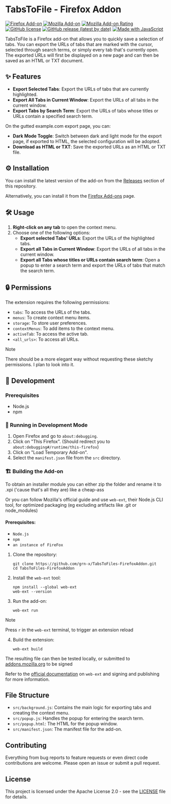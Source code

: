 # TabsToFile - Firefox Addon

[![Firefox Add-on](https://img.shields.io/amo/v/tabs-to-file?color=blue&logo=firefox-browser)](https://addons.mozilla.org/en-US/firefox/addon/tabs-to-file/)
[![Mozilla Add-on](https://img.shields.io/amo/users/tabs-to-file)](https://addons.mozilla.org/en-US/firefox/addon/tabs-to-file/)
[![Mozilla Add-on Rating](https://img.shields.io/amo/rating/tabs-to-file)](https://addons.mozilla.org/en-US/firefox/addon/tabs-to-file/)
[![GitHub license](https://img.shields.io/github/license/grn-x/TabsToFiles-FirefoxAddon)](https://github.com/grn-x/TabsToFiles-FirefoxAddon/blob/main/LICENSE)
[![GitHub release (latest by date)](https://img.shields.io/github/v/release/grn-x/TabsToFiles-FirefoxAddon)](https://github.com/grn-x/TabsToFiles-FirefoxAddon/releases)
[![Made with JavaScript](https://img.shields.io/badge/Made%20with-JavaScript-yellow.svg)](https://developer.mozilla.org/en-US/docs/Web/JavaScript)
<!-- This badge alone should be enough to deter any sane people -->

TabsToFile is a Firefox add-on that allows you to quickly save a selection of tabs. You can export the URLs of tabs that
are marked with the cursor, selected through search terms, or simply every tab that's currently open. The exported URLs
will first be displayed on a new page and can then be saved as an HTML or TXT document.

## ✨ Features

- **Export Selected Tabs**: Export the URLs of tabs that are currently highlighted.
- **Export All Tabs in Current Window**: Export the URLs of all tabs in the current window.
- **Export Tabs by Search Term**: Export the URLs of tabs whose titles or URLs contain a specified search term.

On the gutted example.com export page, you can:
- **Dark Mode Toggle**: Switch between dark and light mode for the export page, if exported to HTML, the selected configuration will be adopted.
- **Download as HTML or TXT**: Save the exported URLs as an HTML or TXT file.

## ⚙️ Installation

You can install the latest version of the add-on from the [Releases](https://github.com/grn-x/TabsToFiles-FirefoxAddon/releases) section of this repository.

Alternatively, you can install it from the [Firefox Add-ons](https://addons.mozilla.org/en-US/firefox/addon/tabs-to-file/) page.

## 🛠️ Usage

1. **Right-click on any tab** to open the context menu.
2. Choose one of the following options:
   - **Export selected Tabs' URLs**: Export the URLs of the highlighted tabs.
   - **Export all Tabs in Current Window**: Export the URLs of all tabs in the current window.
   - **Export all Tabs whose titles or URLs contain search term**: Open a popup to enter a search term and export the URLs of tabs that match the search term.
<!-- Damn this title sounds ass, ill have to change that -->

## 🔒 Permissions

The extension requires the following permissions:
- `tabs`: To access the URLs of the tabs.
- `menus`: To create context menu items.
- `storage`: To store user preferences.
- `contextMenus`: To add items to the context menu.
- `activeTab`: To access the active tab.
- `<all_urls>`: To access all URLs.

>[!NOTE]
> There should be a more elegant way without requesting these sketchy permissions. I plan to look into it.

## 📝 Development

### Prerequisites

- Node.js
- npm

### 🚀 Running in Development Mode

1. Open Firefox and go to `about:debugging`.
2. Click on "This Firefox". (Should redirect you to `about:debugging#/runtime/this-firefox`)
3. Click on "Load Temporary Add-on".
4. Select the `manifest.json` file from the `src` directory.


### 🏗️ Building the Add-on
To obtain an installer module you can either zip the folder and rename it to .xpi ('cause that's all they are) like a cheap-ass

Or you can follow Mozilla's official guide and use `web-ext`, their Node.js CLI tool, for optimized packaging (eg excluding artifacts like .git or node_modules)

#### Prerequisites:
- `Node.js`
- `npm`
- `an instance of FireFox`

1. Clone the repository:
   ```shell
   git clone https://github.com/grn-x/TabsToFiles-FirefoxAddon.git
   cd TabsToFiles-FirefoxAddon
   ```

2. Install the `web-ext` tool:
   ```shell
   npm install --global web-ext
   web-ext --version
   ```

3. Run the add-on:
   ```shell
   web-ext run
   ```
>[!Note]
> Press `r` in the `web-ext` terminal, to trigger an extension reload

4. Build the extension:
   ```shell
   web-ext build
   ```

The resulting file can then be tested locally, or submitted to [addons.mozilla.org](addons.mozilla.org) to be signed

Refer to the [official documentation](https://extensionworkshop.com/documentation/develop/getting-started-with-web-ext/) on `web-ext` and signing and publishing for more information.

## File Structure

- `src/background.js`: Contains the main logic for exporting tabs and creating the context menu.
- `src/popup.js`: Handles the popup for entering the search term.
- `src/popup.html`: The HTML for the popup window.
- `src/manifest.json`: The manifest file for the add-on.

## Contributing

Everything from bug reports to feature requests or even direct code contributions are welcome.
Please open an issue or submit a pull request.

## License

This project is licensed under the Apache License 2.0 - see the [LICENSE](LICENSE) file for details.